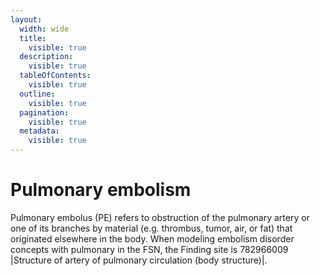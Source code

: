 ```yaml
---
layout:
  width: wide
  title:
    visible: true
  description:
    visible: true
  tableOfContents:
    visible: true
  outline:
    visible: true
  pagination:
    visible: true
  metadata:
    visible: true
---
```


# Pulmonary embolism

Pulmonary embolus (PE) refers to obstruction of the pulmonary artery or one of its branches by material (e.g. thrombus, tumor, air, or fat) that originated elsewhere in the body. When modeling embolism disorder concepts with pulmonary in the FSN, the Finding site is 782966009 |Structure of artery of pulmonary circulation (body structure)|.
